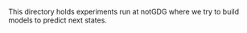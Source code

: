 This directory holds experiments run at notGDG where we try to build models to predict next states.
